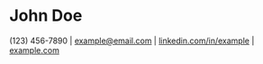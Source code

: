 # John Doe

(123) 456-7890 | example@email.com | [linkedin.com/in/example](https://linkedin.com) | [example.com](https://example.com)
